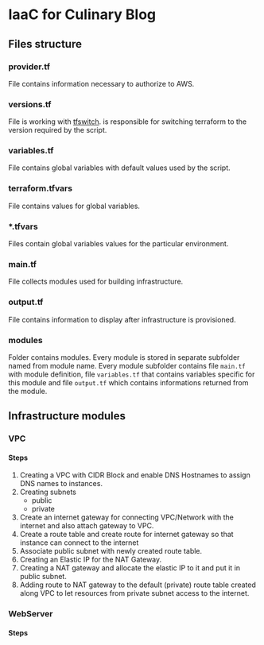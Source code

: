# IaaC for Culinary Blog

## Files structure
### provider.tf
File contains information necessary to authorize to AWS.
### versions.tf
File is working with [tfswitch](https://github.com/warrensbox/terraform-switcher).
is responsible for switching terraform to the version required by the script.
### variables.tf
File contains global variables with default values used by the script.
### terraform.tfvars
File contains values for global variables.
### *.tfvars
Files contain global variables values for the particular environment.
### main.tf
File collects modules used for building infrastructure.
### output.tf
File contains information to display after infrastructure is provisioned.
### modules
Folder contains modules. Every module is stored in separate subfolder named from module name.
Every module subfolder contains file `main.tf` with module definition, file `variables.tf`
that contains variables specific for this module and file `output.tf` which contains informations returned from the module.

## Infrastructure modules 
### VPC
#### Steps
1. Creating a VPC with CIDR Block and enable DNS Hostnames to assign DNS names to instances.
2. Creating subnets 
   - public
   - private
3. Create an internet gateway for connecting VPC/Network with the internet and also attach gateway to VPC.
4. Create a route table and create route for internet gateway so that instance can connect to the internet
5. Associate public subnet with newly created route table.
6. Creating an Elastic IP for the NAT Gateway.
7. Creating a NAT gateway and allocate the elastic IP to it and put it in public subnet.
8. Adding route to NAT gateway to the default (private) route table created along VPC to let resources from private subnet access to the internet. 

### WebServer
#### Steps
